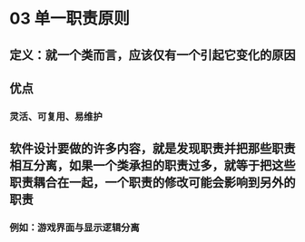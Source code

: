 # 03 单一职责原则

## 定义：就一个类而言，应该仅有一个引起它变化的原因

## 优点

### 灵活、可复用、易维护

## 软件设计要做的许多内容，就是发现职责并把那些职责相互分离，如果一个类承担的职责过多，就等于把这些职责耦合在一起，一个职责的修改可能会影响到另外的职责

### 例如：游戏界面与显示逻辑分离
